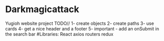 # Darkmagicattack
Yugioh website project
TODO// 1- create objects
       2- create paths
       3- use cards
       4- get a nice header and a footer
       5- important - add an onSubmit in the search bar
#Libraries:
React
axios
routers
redux

